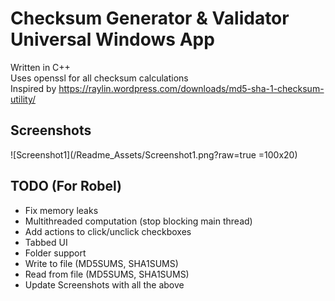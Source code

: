 # Checksum Generator & Validator Universal Windows App
Written in C++    
Uses openssl for all checksum calculations    
Inspired by https://raylin.wordpress.com/downloads/md5-sha-1-checksum-utility/

Screenshots
--------------------------------
![Screenshot1](/Readme_Assets/Screenshot1.png?raw=true =100x20)

TODO (For Robel)
--------------------------------
* Fix memory leaks
* Multithreaded computation (stop blocking main thread)
* Add actions to click/unclick checkboxes
* Tabbed UI
* Folder support
* Write to file (MD5SUMS, SHA1SUMS)
* Read from file (MD5SUMS, SHA1SUMS)
* Update Screenshots with all the above

<style>
img[alt=Screenshot1] { width: 50rem; }
</style>
